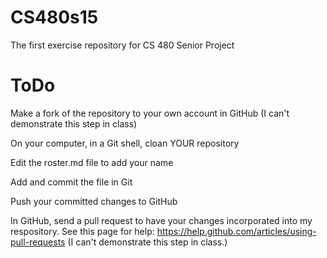 # CS480s15
The first exercise repository for CS 480 Senior Project

ToDo
====

Make a fork of the repository to your own account in GitHub (I can't demonstrate this step in class)

On your computer, in a Git shell, cloan YOUR repository

Edit the roster.md file to add your name

Add and commit the file in Git

Push your committed changes to GitHub

In GitHub, send a pull request to have your changes incorporated into my respository. See this page for help: https://help.github.com/articles/using-pull-requests (I can't demonstrate this step in class.)
